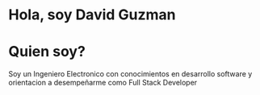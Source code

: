 # Hola, soy David Guzman

# Quien soy?

Soy un Ingeniero Electronico con conocimientos en desarrollo software y orientacion a desempeñarme como Full Stack Developer
